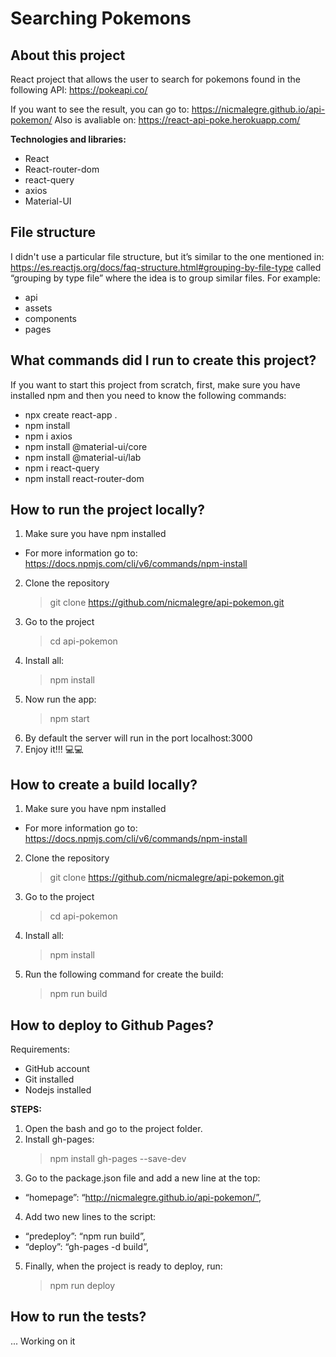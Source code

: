 # Searching Pokemons

## About this project

React project that allows the user to search for pokemons found in the following API: https://pokeapi.co/

If you want to see the result, you can go to: https://nicmalegre.github.io/api-pokemon/
Also is avaliable on: https://react-api-poke.herokuapp.com/

**Technologies and libraries:**

- React
- React-router-dom
- react-query
- axios
- Material-UI

## File structure

I didn't use a particular file structure, but it’s similar to the one mentioned in: https://es.reactjs.org/docs/faq-structure.html#grouping-by-file-type called “grouping by type file” where the idea is to group similar files. For example:

- api
- assets
- components
- pages

## What commands did I run to create this project?

If you want to start this project from scratch, first, make sure you have installed npm and then you need to know the following commands:

- npx create react-app .
- npm install
- npm i axios
- npm install @material-ui/core
- npm install @material-ui/lab
- npm i react-query
- npm install react-router-dom

## How to run the project locally?

1. Make sure you have npm installed

- For more information go to: https://docs.npmjs.com/cli/v6/commands/npm-install

2. Clone the repository
   > git clone https://github.com/nicmalegre/api-pokemon.git
3. Go to the project
   > cd api-pokemon
4. Install all:
   > npm install
5. Now run the app:
   > npm start
6. By default the server will run in the port localhost:3000
7. Enjoy it!!! 💻💻

## How to create a build locally?

1. Make sure you have npm installed

- For more information go to: https://docs.npmjs.com/cli/v6/commands/npm-install

2. Clone the repository
   > git clone https://github.com/nicmalegre/api-pokemon.git
3. Go to the project
   > cd api-pokemon
4. Install all:
   > npm install
5. Run the following command for create the build:
   > npm run build

## How to deploy to Github Pages?

Requirements:

- GitHub account
- Git installed
- Nodejs installed

**STEPS:**

1. Open the bash and go to the project folder.
2. Install gh-pages:
   > npm install gh-pages --save-dev
3. Go to the package.json file and add a new line at the top:

- “homepage”: “http://nicmalegre.github.io/api-pokemon/”,

4. Add two new lines to the script:

- “predeploy”: “npm run build”,
- “deploy”: “gh-pages -d build”,

5. Finally, when the project is ready to deploy, run:
   > npm run deploy

## How to run the tests?

... Working on it
